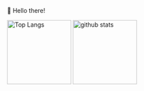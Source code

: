 👋 Hello there!

<!---
takaya-okamoto/takaya-okamoto is a ✨ special ✨ repository because its `README.md` (this file) appears on your GitHub profile.
You can click the Preview link to take a look at your changes.
--->

<p align='center'>
  <p align="left"> 
  <img alt="Top Langs" height="150px" src="https://github-readme-stats.vercel.app/api/top-langs/?username=takaya-okamoto&layout=compact&show_icons=true&bg_color=00000000" />
  <img alt="github stats" height="150px" src="https://github-readme-stats.vercel.app/api?username=takaya-okamoto&bg_color=00000000&show_icons=ture" />
</p>
</p>

